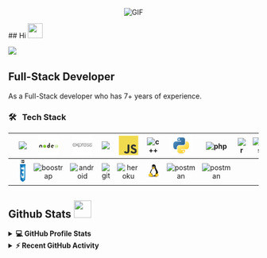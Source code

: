 <p align="center">
    <img alt="GIF" src="https://github.com/arsentieva/arsentieva/blob/main/code.gif?raw=true" height="280" />
<p/>
## Hi  <img src = "https://raw.githubusercontent.com/MartinHeinz/MartinHeinz/master/wave.gif" width="30px" height="30px" /> 
<p>
    <a href="https://github.com/DenverCoder1/readme-typing-svg">
        <img src="https://readme-typing-svg.herokuapp.com?&font=IBM+Plex+Sans&color=abcdef&size=20&lines=Welcome+to+my+GitHub+Profile!;I'm+a+Full+Stack+Developer!;Have+7+years+of+experience!" />
    </a>
</p>

## Full-Stack Developer
<p >As a Full-Stack developer who has 7+ years of experience.
</p>

### 🛠 &nbsp; Tech Stack

|<img src="https://raw.githubusercontent.com/devicons/devicon/master/icons/react/react-original-wordmark.svg" width=40> | <img src="https://www.vectorlogo.zone/logos/springio/springio-icon.svg" width=40> | <img src="https://raw.githubusercontent.com/devicons/devicon/master/icons/nodejs/nodejs-original-wordmark.svg" width="40"> | <img src="https://raw.githubusercontent.com/devicons/devicon/master/icons/express/express-original-wordmark.svg" width="40"> | <img src="https://www.vectorlogo.zone/logos/java/java-vertical.svg" width="40"> | <img src="https://raw.githubusercontent.com/devicons/devicon/master/icons/javascript/javascript-original.svg" width="40"> | <img src="https://raw.githubusercontent.com/coderjojo/coderjojo/master/img/cpp.png" alt="c++" width="40"> | <img src="https://raw.githubusercontent.com/devicons/devicon/master/icons/python/python-original.svg" alt="python" width="40">  | <img src="https://www.vectorlogo.zone/logos/php/php-ar21.svg" alt="php" width="40">  | <img src="https://www.vectorlogo.zone/logos/r-project/r-project-icon.svg" alt="r" width="40"> | <img src="https://www.vectorlogo.zone/logos/mysql/mysql-ar21.svg" alt="mysql" width="40"> | <img src="https://www.vectorlogo.zone/logos/mongodb/mongodb-icon.svg" alt="mongodb" width="40"> | <img src="https://www.vectorlogo.zone/logos/firebase/firebase-icon.svg" alt="firebase" width="40"> | <img src="https://www.vectorlogo.zone/logos/sqlite/sqlite-icon.svg" alt="sqlite" width="40"> | 
|:-:|:-:|:-:|:-:|:-:|:-:|:-:|:-:|:-:|:-:|:-:|:-:|:-:|:-:|
|<img src="https://raw.githubusercontent.com/devicons/devicon/master/icons/html5/html5-original-wordmark.svg" alt="html5" width="40"> | <img src="https://raw.githubusercontent.com/devicons/devicon/master/icons/css3/css3-original-wordmark.svg" alt="css3" width="45" height="45"/> | <img src="https://www.vectorlogo.zone/logos/getbootstrap/getbootstrap-icon.svg" alt="boostrap" width="40"> | <img src="https://www.vectorlogo.zone/logos/android/android-icon.svg" alt="android" width="40"> | <img src="https://www.vectorlogo.zone/logos/git-scm/git-scm-icon.svg" alt="git" width="40"> | <img src="https://www.vectorlogo.zone/logos/heroku/heroku-icon.svg" alt="heroku" width="40"> | <img src="https://raw.githubusercontent.com/devicons/devicon/master/icons/linux/linux-original.svg" alt="linux" width="40"> | <img src="https://www.vectorlogo.zone/logos/getpostman/getpostman-icon.svg" alt="postman" width="40"> | <img src="https://www.vectorlogo.zone/logos/visualstudio_code/visualstudio_code-icon.svg" alt="postman" width="40"> |

## Github Stats <img src = "https://i.pinimg.com/originals/65/c4/f4/65c4f452571be1261e9c623f7da488ac.gif" width="35px" height="35px" />

<details> 
    <summary>
        <b>💻 GitHub Profile Stats</b>
    </summary>
    <br/>
    <p align="center">
        <a href="https://github.com/anuraghazra/github-readme-stats"><img alt="SuperFullStack's Github Stats" src="https://github-readme-stats.vercel.app/api?username=SuperFullStack&show_icons=true&count_private=true&theme=tokyonight" height="192px"/></a>
        <br/>
        &nbsp;
        <img src="https://github-readme-stats.vercel.app/api/top-langs?username=SuperFullStack&show_icons=true&locale=en&layout=compact&theme=tokyonight" alt="SuperFullStack" height="192px"/>
        <br/>
    </p>
</details>

<details>
    <summary>
        <b>⚡ Recent GitHub Activity</b>
    </summary>
    <br/>
    <a href="https://github.com/nneji123">
        <img alt="SuperFullStack's Activity Graph" src="https://activity-graph.herokuapp.com/graph?username=SuperFullStack&custom_title=SuperFullStack's%20Contribution%20Graph&theme=react-dark" />
    </a>
    <br/>
</details>
<br/>
